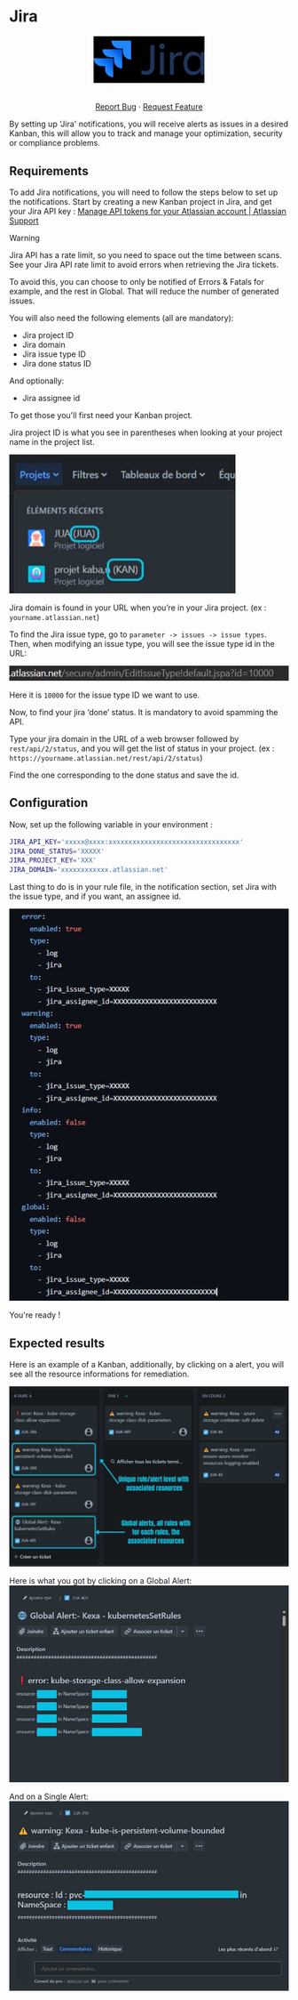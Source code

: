 # Jira

<div align="center">
    <a href="https://www.kexa.io/modules">
        <img src="../../images/jira-logo.png" alt="Logo" width="200">
    </a>

  <p align="center">
    <br />
    <a href="https://github.com/kexa-io/Kexa/issues">Report Bug</a>
    ·
    <a href="https://github.com/kexa-io/Kexa/issues">Request Feature</a>
  </p>
</div>

By setting up 'Jira' notifications, you will receive alerts as issues in a desired Kanban, this will allow you to track and manage your optimization, security or compliance problems.

## Requirements

To add Jira notifications, you will need to follow the steps below to set up the notifications. Start by creating a new Kanban project in Jira, and get your Jira API key : [Manage API tokens for your Atlassian account | Atlassian Support](https://support.atlassian.com/atlassian-account/docs/manage-api-tokens-for-your-atlassian-account/)

> [!WARNING]
> Jira API has a rate limit, so you need to space out the time between scans. See your Jira API rate limit to avoid errors when retrieving the Jira tickets.
>
> To avoid this, you can choose to only be notified of Errors & Fatals for example, and the rest in Global. That will reduce the number of generated issues.

You will also need the following elements (all are mandatory):

- Jira project ID
- Jira domain
- Jira issue type ID
- Jira done status ID

And optionally:

- Jira assignee id

To get those you'll first need your Kanban project.

Jira project ID is what you see in parentheses when looking at your project name in the project list.

![Screenshot of Jira Project ID](../../images/jira_projectid.png)

Jira domain is found in your URL when you’re in your Jira project. (ex : `yourname.atlassian.net`)

To find the Jira issue type, go to `parameter -> issues -> issue types`. Then, when modifying an issue type, you will see the issue type id in the URL:

![Jira Issue Type ID](../../images/issue_typeid.png)

Here it is `10000` for the issue type ID we want to use.

Now, to find your jira ‘done’ status. It is mandatory to avoid spamming the API.

Type your jira domain in the URL of a web browser followed by `rest/api/2/status`, and you will get the list of status in your project. (ex : `https://yourname.atlassian.net/rest/api/2/status`)

Find the one corresponding to the done status and save the id.

## Configuration

Now, set up the following variable in your environment :

```bash
JIRA_API_KEY='xxxxx@xxxx:xxxxxxxxxxxxxxxxxxxxxxxxxxxxxxxxx'
JIRA_DONE_STATUS='XXXXX'
JIRA_PROJECT_KEY='XXX'
JIRA_DOMAIN='xxxxxxxxxxxx.atlassian.net'
```

Last thing to do is in your rule file, in the notification section, set Jira with the issue type, and if you want, an assignee id.

![Screenshot Rule Config Jira](../../images/ruleconfigjira.png)

You're ready !

## Expected results

Here is an example of a Kanban, additionally, by clicking on a alert, you will see all the resource informations for remediation.

![Screenshot Jira Results](../../images/jiraresults.png)

Here is what you got by clicking on a Global Alert:
![Screenshot Jira Results Global Alert](../../images/jiraresults_details_multiple.png)

And on a Single Alert:
![Screenshot Jira Results Single Alert](../../images/jiraresults_details_one.png)
